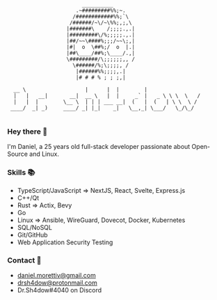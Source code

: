 ```
                        __________
                      .~#########%%;~.
                     /############%%;`\
                    /######/~\/~\%%;,;,\
                   |#######\    /;;;;.,.|
                   |#########\/%;;;;;.,.|
                   |##/~~\####%;;;/~~\;,|   
                   |#|  o  \##%;/  o  |.|      
                   |##\____/##%;\____/.,|     
                   \#########/\;;;;;;,, /     
                     \######/%;\;;;;, /     
                      |######%%;;;;,.|     
                      |# # # % ; ; ;,|  

  __ \                   |      |  |        |                  
  |   |   __|       __|  __ \   |  |     _` |   _ \ \ \  \   / 
  |   |  |        \__ \  | | | ___ __|  (   |  (   | \ \  \ /  
 ____/  _| _)     ____/ _| |_|    _|   \__,_| \___/   \_/\_/   
                                                               
```

### Hey there 👋
I'm Daniel, a 25 years old full-stack developer passionate about Open-Source and Linux.

### Skills 📚
- TypeScript/JavaScript => NextJS, React, Svelte, Express.js
- C++/Qt 
- Rust => Actix, Bevy
- Go
- Linux => Ansible, WireGuard, Dovecot, Docker, Kubernetes
- SQL/NoSQL
- Git/GitHub
- Web Application Security Testing

### Contact 📑
- daniel.morettiv@gmail.com
- drsh4dow@protonmail.com
- Dr.Sh4dow#4040 on Discord

